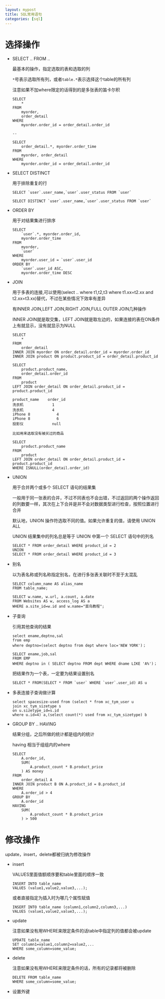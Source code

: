 ```yaml
---
layout: mypost
title: SQL常用语句
categories: [sql]
---
```


# 选择操作

+ SELECT .. FROM ..

    最基本的操作，指定选取的表和选取的列

    `*`号表示选取所有列，或者`table.*`表示选择这个table的所有列

    注意如果不加where限定的话得到的是多张表的笛卡尔积

    ```
    SELECT
        *
    FROM
        myorder,
        order_detail
    WHERE
        myorder.order_id = order_detail.order_id

    --

    SELECT
        order_detail.*, myorder.order_time
    FROM
        myorder, order_detail
    WHERE
        myorder.order_id = order_detail.order_id
    ```

+ SELECT DISTINCT

    用于排除重复的行
    
    ```
    SELECT `user`.user_name,`user`.user_status FROM `user`

    SELECT DISTINCT `user`.user_name,`user`.user_status FROM `user`
    ```

+ ORDER BY

    用于对结果集进行排序

    ```
    SELECT
        `user`.*, myorder.order_id,
        myorder.order_time
    FROM
        myorder,
        `user`
    WHERE
        myorder.user_id = `user`.user_id
    ORDER BY
        `user`.user_id ASC,
        myorder.order_time DESC
    ```

+ JOIN

    用于多表的连接,可以使用(select .. where t1,t2,t3 where t1.xx=t2.xx and t2.xx=t3.xx)替代，不过在某些情况下效率有差异

    有INNER JOIN,LEFT JOIN,RIGHT JOIN,FULL OUTER JOIN几种操作

    INNER JOIN就是取交集，LEFT JOIN就是取左边的，如果连接的表在ON条件上有就显示，没有就显示为NULL 

    ```
    SELECT
        *
    FROM
        order_detail
    INNER JOIN myorder ON order_detail.order_id = myorder.order_id
    INNER JOIN product ON product.product_id = order_detail.product_id
    ```

    ```
    SELECT
        product.product_name,
        order_detail.order_id
    FROM
        product
    LEFT JOIN order_detail ON order_detail.product_id = product.product_id

    product_name	order_id
    洗衣机	            1
    洗衣机	            4
    iPhone 8	        4
    iPhone 8	        6
    投影仪	            null

    比如用来选取没有被买过的商品

    SELECT
        product.product_name
    FROM
        product
    LEFT JOIN order_detail ON order_detail.product_id = product.product_id
    WHERE ISNULL(order_detail.order_id)
    ```

+ UNION

    用于合并两个或多个 SELECT 语句的结果集

    一般用于同一张表的合并，不过不同表也不会出错，不过返回的两个操作返回的列数要一样，其次在上下合并是并不会对数据类型进行检查，按照位置进行合并

    默认地，UNION 操作符选取不同的值。如果允许重复的值，请使用 UNION ALL

    UNION 结果集中的列名总是等于 UNION 中第一个 SELECT 语句中的列名

    ```
    SELECT * FROM order_detail WHERE product_id = 2
    UNION
    SELECT * FROM order_detail WHERE product_id = 3
    ```

+ 别名

    以为表名称或列名称指定别名，在进行多张表关联时不至于太混乱

    ```
    SELECT column_name AS alias_name
    FROM table_name;

    SELECT w.name, w.url, a.count, a.date 
    FROM Websites AS w, access_log AS a 
    WHERE a.site_id=w.id and w.name="菜鸟教程";
    ```

+ 子查询

    引用其他查询的结果

    ```
    select ename,deptno,sal
    from emp
    where deptno=(select deptno from dept where loc='NEW YORK')；

    SELECT ename,job,sal
    FROM EMP
    WHERE deptno in ( SELECT deptno FROM dept WHERE dname LIKE 'A%')；
    ```

    把结果作为一个表，一定要为结果设置别名

    ```
    SELECT * FROM(SELECT * FROM `user` WHERE `user`.user_id) AS u
    ```

+ 多表连接子查询做计算

    ```
    select spacesize-used from (select * from xc_tym_user u
    join xc_tym_sizetype s
    on u.sizetype_id=s.id
    where u.id=4) a,(select count(*) used from xc_tym_sizetype) b
    ```

+ GROUP BY .. HAVING 

    结果分组，之后所做的统计都是组内的统计

    having 相当于组组内的where

    ```
    SELECT
        A.order_id,
        SUM(
            A.product_count * B.product_price
        ) AS money
    FROM
        order_detail A
    INNER JOIN product B ON A.product_id = B.product_id
    WHERE
        A.order_id > 4
    GROUP BY
        A.order_id
    HAVING
        SUM(
            A.product_count * B.product_price
        ) > 500
    ```

# 修改操作

update，insert，delete都被归纳为修改操作

+ insert

    VALUES里面值额顺序要和table里面的顺序一致

    ```
    INSERT INTO table_name
    VALUES (value1,value2,value3,...);
    ```

    或者直接指定为插入时为哪几个属性赋值

    ```
    INSERT INTO table_name (column1,column2,column3,...)
    VALUES (value1,value2,value3,...);
    ```     

+ update

    注意如果没有用WHERE来限定条件的话table中指定列的值都会被update

    ```
    UPDATE table_name
    SET column1=value1,column2=value2,...
    WHERE some_column=some_value;
    ```

+ delete

    注意如果没有用WHERE来限定条件的话，所有的记录都将被删除
    
    ```
    DELETE FROM table_name
    WHERE some_column=some_value;
    ```

+ 设置外键

